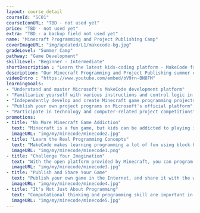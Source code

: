 ```yaml
---
layout: course_detail
courseId: "SC01"
courseIconURL: "TBD - not used yet"
price: "TBD - not used yet"
extra: "TBD - a backup field not used yet"
name: "Minecraft Programming and Project Publishing Camp"
coverImageURL: "img/updated/L1/makecode-bg.jpg"
gradeLevel: "Summer Camp"
pathway: "Game Development"
skillLevel: "Beginner - Intermediate"
shortDescription : "Learn the latest kids-coding platform - MakeCode from Microsoft, and become a Minecraft game developer to change your favorite game to be just how you like it!"
description: "Our Minecraft Programming and Project Publishing summer camp course is for those who want a fun and accessible a taste of game development! Microsoft's MakeCode platform allows your child to create their own programs in their favorite Minecraft worlds. In this course, we will teach your child all they need to know to start creating meaningful applications in Minecraft and show them how to publish it for others to play."
videoIntro : "https://www.youtube.com/embed/bV9rn-BN8FM"
learningGoals:
- "Understand and master Microsoft's MakeCode development platform"
- "Familiarize yourself with various instructions and control logic in graphical programming"
- "Independently develop and create Minecraft game programming projects"
- "Publish your own project programs on Microsoft's official platform"
- "Participate in technology and computer-related project competitions"
promotions:
- title: "No More Minecraft Game Addiction"
  text: "Minecraft is a fun game, but kids can be addicted to playing it. With MakeCode, kids can start learning programming inside the fun game."
  imageURL: "img/my/minecode/minecode2.jpg"
- title: "Learn the Real Programming Concepts"
  text: "MakeCode makes learning programming a lot of fun using block based code. You will learn professional programming concepts while playing and making changes to the Minecraft world."
  imageURL: "img/my/minecode/minecode1.png"
- title: "Challenge Your Imagination"
  text: "With the open platform provided by Minecraft, you can program anything you want with your imagniation, and change the game into a version you have never seen before."
  imageURL: "img/my/minecode/minecode3.jpg"
- title: "Publish and Share Your Game"
  text: "Publish your own game in the Internet, and share it with the whole world. You could become famous as a young game developer."
  imageURL: "img/my/minecode/minecode4.jpg"
- title: "It's Not Just About Programming"
  text: "Computational thinking and programming skill are important in today's society.  Kids will gain confidence as they learn how to solve problems using programming."
  imageURL: "img/my/minecode/minecode5.jpg"
---
```

